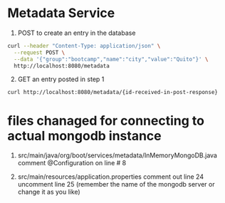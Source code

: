 # Metadata Service 

1) POST to create an entry in the database

```sh
curl --header "Content-Type: application/json" \
  --request POST \
  --data '{"group":"bootcamp","name":"city","value":"Quito"}' \
  http://localhost:8080/metadata
```

2) GET an entry posted in step 1

```
curl http://localhost:8080/metadata/{id-received-in-post-response}
```


# files chanaged for connecting to actual mongodb instance
1) src/main/java/org/boot/services/metadata/InMemoryMongoDB.java
comment @Configuration on line # 8

2) src/main/resources/application.properties
comment out line 24 
uncomment line 25 (remember the name of the mongodb server or change it as you like)
